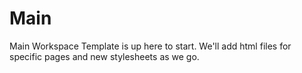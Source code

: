 # Main
Main Workspace
Template is up here to start. We'll add html files for specific pages and new stylesheets as we go.
